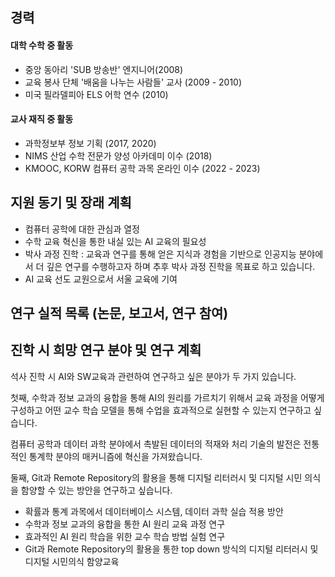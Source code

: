 ## 경력
#### 대학 수학 중 활동
* 중앙 동아리 'SUB 방송반' 엔지니어(2008)
* 교육 봉사 단체 '배움을 나누는 사람들' 교사 (2009 - 2010)
* 미국 필라델피아 ELS 어학 연수 (2010)
#### 교사 재직 중 활동
* 과학정보부 정보 기획 (2017, 2020)
*  NIMS  산업 수학 전문가 양성 아카데미 이수 (2018)
*  KMOOC, KORW 컴퓨터 공학 과목 온라인 이수 (2022 - 2023)

## 지원 동기 및 장래 계획
* 컴퓨터 공학에 대한 관심과 열정 
* 수학 교육 혁신을 통한 내실 있는 AI 교육의 필요성
* 박사 과정 진학 : 교육과 연구를 통해 얻은 지식과 경험을 기반으로 인공지능 분야에서 더 깊은 연구를 수행하고자 하며 추후 박사 과정 진학을 목표로 하고 있습니다.
* AI 교육 선도 교원으로서 서울 교육에 기여 

## 연구 실적 목록 (논문, 보고서, 연구 참여)

## 진학 시 희망 연구 분야 및 연구 계획
석사 진학 시 AI와 SW교육과 관련하여 연구하고 싶은 분야가 두 가지 있습니다.

첫째, 수학과 정보 교과의 융합을 통해 AI의 원리를 가르치기 위해서 교육 과정을 어떻게 구성하고 어떤 교수 학습 모델을 통해 수업을 효과적으로 실현할 수 있는지 연구하고 싶습니다. 

컴퓨터 공학과 데이터 과학 분야에서 촉발된 데이터의 적재와 처리 기술의 발전은 전통적인 통계학 분야의 매커니즘에 혁신을 가져왔습니다. 

둘째, Git과 Remote Repository의 활용을 통해 디지털 리터러시 및 디지털 시민 의식을 함양할 수 있는 방안을  연구하고 싶습니다.
* 확률과 통계 과목에서 데이터베이스 시스템, 데이터 과학 실습 적용 방안
* 수학과 정보 교과의 융합을 통한  AI 원리 교육 과정 연구
* 효과적인  AI 원리 학습을 위한 교수 학습 방법 실험 연구
* Git과 Remote Repository의 활용을 통한 top down 방식의 디지털 리터러시 및 디지털 시민의식 함양교육